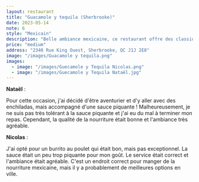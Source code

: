 ```yaml
---
layout: restaurant
title: "Guacamole y tequila (Sherbrooke)"
date: 2023-05-14
note: 6
style: "Mexicain"
description: "Belle ambiance mexicaine, ce restaurant offre des classiques mexicains ainsi qu'une grande variété de cocktails."
price: "medium"
address: "2340 Rue King Ouest, Sherbrooke, QC J1J 2E8"
image: "/images/Guacamole y tequila.png"
images:
  - image: "/images/Guecamole y Tequila Nicolas.png"
  - image: "/images/Guecamole y Tequila Nataël.jpg"
---
```


**Nataël** :

Pour cette occasion, j'ai décidé d'être aventurier et d'y aller avec des enchiladas, mais accompagné d'une sauce piquante ! Malheureusement, je ne suis pas très tolérant à la sauce piquante et j'ai eu du mal à terminer mon repas. Cependant, la qualité de la nourriture était bonne et l'ambiance très agréable.

**Nicolas** :

J'ai opté pour un burrito au poulet qui était bon, mais pas exceptionnel. La sauce était un peu trop piquante pour mon goût. Le service était correct et l'ambiance était agréable. C'est un endroit correct pour manger de la nourriture mexicaine, mais il y a probablement de meilleures options en ville. 